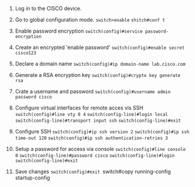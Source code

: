 1. Log in to the CISCO device.

2. Go to global configuration mode.
	`switch>enable`
	`shitch#conf t`

3. Enable password encryption
	`switch(config)#service password-encryption`

4. Create an encrypted 'enable password'
	`switch(config)#enable secret cisco123`

5. Declare a domain name
	`switch(config)#ip domain-name lab.cisco.com`

6. Generate a RSA encryption key
	`switch(config)#crypto key generate rsa`

7. Crate a username and password
	`switch(config)#username admin password cisco`

8. Configure virtual interfaces for remote acces vis SSH
	`switch(config)#line vty 0 4`
	`switch(config-line)#login local`
	`switch(config-line)#transport input ssh`
	`switch(config-line)#exit`

9. Configure SSH
	`switch(config)#ip ssh version 2`
	`switch(config)#ip ssh time-out 120`
	`switch(config)#ip ssh authentication-retries 3`

10. Setup a password for access via console
	`switch(config)#line console 0`
	`switch(config-line)#password cisco`
	`switch(config-line)#login`
	`switch(config-line)#exit`

11. Save changes
	`switch(config)#exit
	`switch#copy running-config startup-config